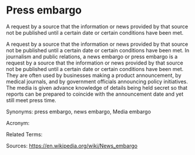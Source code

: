 # Press embargo

A request by a source that the information or news provided by that source not be published until a certain date or certain conditions have been met.

A request by a source that the information or news provided by that source not be published until a certain date or certain conditions have been met. In journalism and public relations, a news embargo or press embargo is a request by a source that the information or news provided by that source not be published until a certain date or certain conditions have been met. They are often used by businesses making a product announcement, by medical journals, and by government officials announcing policy initiatives. The media is given advance knowledge of details being held secret so that reports can be prepared to coincide with the announcement date and yet still meet press time.

Synonyms: press embargo, news embargo, Media embargo

Acronym:

Related Terms:

Sources: https://en.wikipedia.org/wiki/News_embargo
